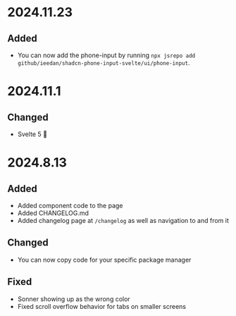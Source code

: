 # 2024.11.23

## Added

- You can now add the phone-input by running `npx jsrepo add github/ieedan/shadcn-phone-input-svelte/ui/phone-input`.

# 2024.11.1

## Changed

- Svelte 5 🎉

# 2024.8.13

## Added

- Added component code to the page
- Added CHANGELOG.md
- Added changelog page at `/changelog` as well as navigation to and from it

## Changed

- You can now copy code for your specific package manager

## Fixed

- Sonner showing up as the wrong color
- Fixed scroll overflow behavior for tabs on smaller screens
